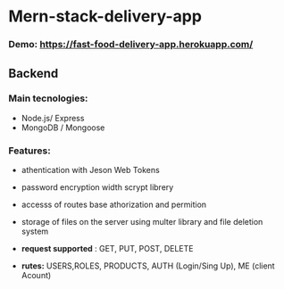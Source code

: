 


# Mern-stack-delivery-app

### Demo: https://fast-food-delivery-app.herokuapp.com/

## Backend

### Main tecnologies:

+ Node.js/ Express  
+ MongoDB / Mongoose  


### Features:

+ athentication with Jeson Web Tokens  

+ password encryption width scrypt librery  

+ accesss of routes base athorization and permition  

+ storage of files on the server using multer library and file deletion system  

+ **request supported** : GET, PUT, POST, DELETE  

+ **rutes:** USERS,ROLES, PRODUCTS, AUTH (Login/Sing Up), ME (client Acount)  


